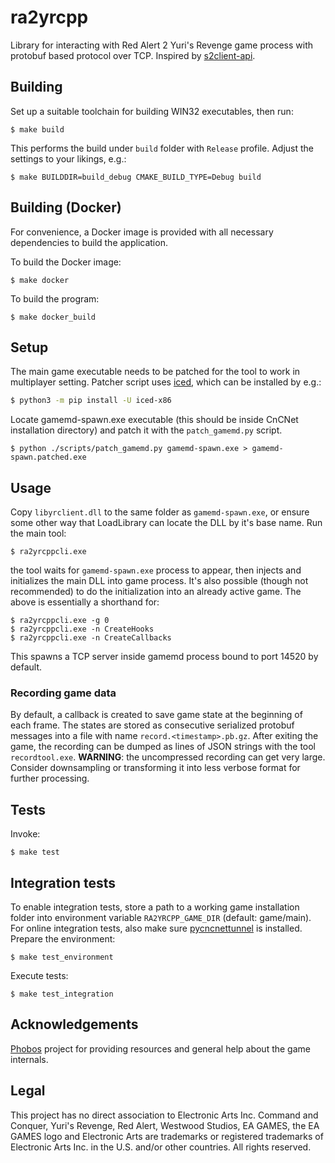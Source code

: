 # ra2yrcpp

Library for interacting with Red Alert 2 Yuri's Revenge game process with protobuf based protocol over TCP. Inspired by [s2client-api](https://github.com/Blizzard/s2client-api).

## Building 

Set up a suitable toolchain for building WIN32 executables, then run:

```
$ make build
```

This performs the build under `build` folder with `Release` profile. Adjust the settings to your likings, e.g.:

```
$ make BUILDDIR=build_debug CMAKE_BUILD_TYPE=Debug build
```

## Building (Docker)

For convenience, a Docker image is provided with all necessary dependencies to build the application.

To build the Docker image:
```
$ make docker
```

To build the program:
```
$ make docker_build
```

## Setup

The main game executable needs to be patched for the tool to work in multiplayer setting. Patcher script uses [iced](https://github.com/icedland/iced), which can be installed by e.g.:

```bash
$ python3 -m pip install -U iced-x86
```

Locate gamemd-spawn.exe executable (this should be inside CnCNet installation directory) and patch it with the `patch_gamemd.py` script.

```
$ python ./scripts/patch_gamemd.py gamemd-spawn.exe > gamemd-spawn.patched.exe
```

## Usage

Copy `libyrclient.dll` to the same folder as `gamemd-spawn.exe`, or ensure some other way that LoadLibrary can locate the DLL by it's base name. Run the main tool:

```
$ ra2yrcppcli.exe
```

the tool waits for `gamemd-spawn.exe` process to appear, then injects and initializes the main DLL into game process. It's also possible (though not recommended) to do the initialization into an already active game. The above is essentially a shorthand for:

```
$ ra2yrcppcli.exe -g 0
$ ra2yrcppcli.exe -n CreateHooks
$ ra2yrcppcli.exe -n CreateCallbacks
```

This spawns a TCP server inside gamemd process bound to port 14520 by default.

### Recording game data

By default, a callback is created to save game state at the beginning of each frame. The states are stored as consecutive serialized protobuf messages into a file with name `record.<timestamp>.pb.gz`. After exiting the game, the recording can be dumped as lines of JSON strings with the tool `recordtool.exe`. **WARNING**: the uncompressed recording can get very large. Consider downsampling or transforming it into less verbose format for further processing.

## Tests

Invoke:

```
$ make test
```

## Integration tests

To enable integration tests, store a path to a working game installation folder into environment variable `RA2YRCPP_GAME_DIR` (default: game/main). For online integration tests, also make sure [pycncnettunnel](https://github.com/shmocz/pycncnettunnel) is installed. Prepare the environment:

```
$ make test_environment
```

Execute tests:

```
$ make test_integration
```

## Acknowledgements

[Phobos](https://github.com/Phobos-developers/Phobos) project for providing resources and general help about the game internals.

## Legal

This project has no direct association to Electronic Arts Inc. Command and Conquer, Yuri's Revenge, Red Alert, Westwood Studios, EA GAMES, the EA GAMES logo and Electronic Arts are trademarks or registered trademarks of Electronic Arts Inc. in the U.S. and/or other countries. All rights reserved.
